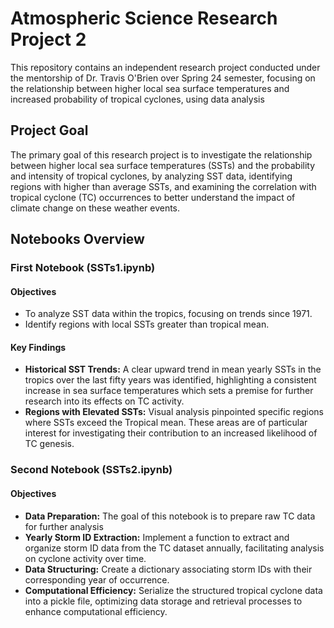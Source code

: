 # Atmospheric Science Research Project 2

This repository contains an independent research project conducted under the mentorship of Dr. Travis O'Brien over Spring 24 semester, focusing on the relationship between higher local sea surface temperatures and increased probability of tropical cyclones, using data analysis 

## Project Goal

The primary goal of this research project is to investigate the relationship between higher local sea surface temperatures (SSTs) and the probability and intensity of tropical cyclones, by analyzing SST data, identifying regions with higher than average SSTs, and examining the correlation with tropical cyclone (TC) occurrences to better understand the impact of climate change on these weather events.

## Notebooks Overview

### First Notebook (SSTs1.ipynb)

#### Objectives

- To analyze SST data within the tropics, focusing on trends since 1971.
- Identify regions with local SSTs greater than tropical mean.

#### Key Findings

- **Historical SST Trends:** A clear upward trend in mean yearly SSTs in the tropics over the last fifty years was identified, highlighting a consistent increase in sea surface temperatures which sets a premise for further research into its effects on TC activity.
- **Regions with Elevated SSTs:** Visual analysis pinpointed specific regions where SSTs exceed the Tropical mean. These areas are of particular interest for investigating their contribution to an increased likelihood of TC genesis.

### Second Notebook (SSTs2.ipynb)

#### Objectives

- **Data Preparation:** The goal of this notebook is to prepare raw TC data for further analysis
- **Yearly Storm ID Extraction:** Implement a function to extract and organize storm ID data from the TC dataset annually, facilitating analysis on cyclone activity over time.
- **Data Structuring:** Create a dictionary associating storm IDs with their corresponding year of occurrence.
- **Computational Efficiency:** Serialize the structured tropical cyclone data into a pickle file, optimizing data storage and retrieval processes to enhance computational efficiency.


